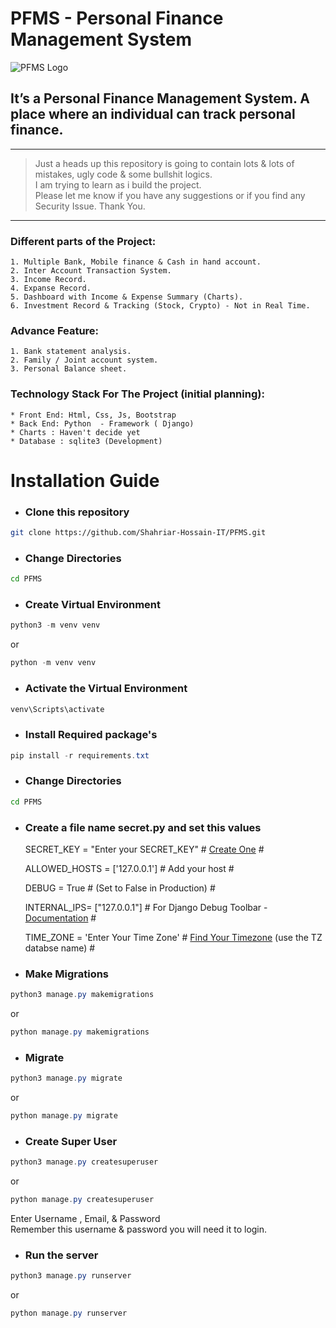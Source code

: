 
# PFMS - Personal Finance Management System

![PFMS Logo](https://shahriarhossain.com/pfms.shahriarhossain.com/Asset/Image/PFMS.png)

## It’s a Personal Finance Management System. A place where an individual can track personal finance. 

___

> Just a heads up this repository is going to contain lots & lots of mistakes, ugly code & some bullshit logics.  
I am trying to learn as i build the project.  
Please let me know if you have any suggestions or if you find any Security Issue.
Thank You.

___

### Different parts of the Project:

    1. Multiple Bank, Mobile finance & Cash in hand account. 
    2. Inter Account Transaction System.
    3. Income Record.
    4. Expanse Record.
    5. Dashboard with Income & Expense Summary (Charts).
    6. Investment Record & Tracking (Stock, Crypto) - Not in Real Time.

### Advance Feature:

    1. Bank statement analysis.
    2. Family / Joint account system.
    3. Personal Balance sheet.


### Technology Stack For The Project (initial planning):

    * Front End: Html, Css, Js, Bootstrap
    * Back End: Python  - Framework ( Django)
    * Charts : Haven't decide yet
    * Database : sqlite3 (Development)

# Installation Guide

* ### Clone this repository
```sh
git clone https://github.com/Shahriar-Hossain-IT/PFMS.git
```
* ### Change Directories
```sh
cd PFMS
```
* ### Create Virtual Environment
```powershell
python3 -m venv venv
```
or
```powershell
python -m venv venv
```
* ### Activate the Virtual Environment
```powershell
venv\Scripts\activate
```
* ### Install Required package's
```powershell
pip install -r requirements.txt
```
* ### Change Directories
```sh
cd PFMS
```

* ### Create a file name secret.py and set this values

    SECRET_KEY = "Enter your SECRET_KEY" # [Create One](https://miniwebtool.com/django-secret-key-generator/)  #  

    ALLOWED_HOSTS = ['127.0.0.1']  # Add your host #

    DEBUG = True # (Set to False in Production) #  

    INTERNAL_IPS= ["127.0.0.1"]  # For Django Debug Toolbar - [Documentation](https://django-debug-toolbar.readthedocs.io/en/latest/)  #  

    TIME_ZONE = 'Enter Your Time Zone' # [Find Your Timezone](https://en.wikipedia.org/wiki/List_of_tz_database_time_zones)  (use the TZ databse name)  #  

* ### Make Migrations
```powershell
python3 manage.py makemigrations
```
or
```powershell
python manage.py makemigrations
```
* ### Migrate
```powershell
python3 manage.py migrate
```
or
```powershell
python manage.py migrate
```

* ### Create Super User
```powershell
python3 manage.py createsuperuser
```
or
```powershell
python manage.py createsuperuser
```
Enter Username , Email, & Password  
Remember this username & password you will need it to login.

* ### Run the server
```powershell
python3 manage.py runserver
```
or
```powershell
python manage.py runserver
```




